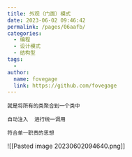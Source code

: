 ```yaml
---
title: 外观（门面）模式
date: 2023-06-02 09:46:42
permalink: /pages/06aafb/
categories:
  - 编程
  - 设计模式
  - 结构型
tags:
  - 
author: 
  name: fovegage
  link: https://github.com/fovegage
---
```

```
就是将所有的类聚合到一个类中

自动注入  进行统一调用

符合单一职责的思想
```
![[Pasted image 20230602094640.png]]